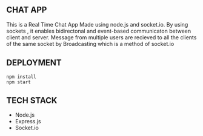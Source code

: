 ## CHAT APP
This is a Real Time Chat App Made using node.js and socket.io. By using sockets , it enables bidirectonal and event-based communicaton between client and server. Message from multiple users are recieved to all the clients of the same socket by Broadcasting which is a method of socket.io 
## DEPLOYMENT
    npm install
    npm start

## TECH STACK
- Node.js
- Express.js
- Socket.io
